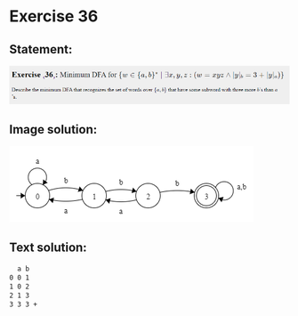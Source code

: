 # Exercise 36

## Statement:
![Statement](https://github.com/AdriCri22/Teoria-Computacion-TC-FIB/blob/main/DFA/36/Statement_36.png)

## Image solution:
![Solution](https://github.com/AdriCri22/Teoria-Computacion-TC-FIB/blob/main/DFA/36/Image_sol_36.png)

## Text solution:
      a b
    0 0 1
    1 0 2
    2 1 3
    3 3 3 +

